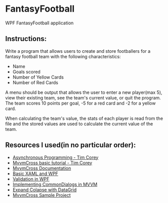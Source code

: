 # FantasyFootball
WPF FantasyFootball application

## Instructions:
Write a program that allows users to create and store footballers 
for a fantasy football team with the following characteristics:
- Name
- Goals scored
- Number of Yellow Cards
- Number of Red Cards
      
A menu should be output that allows the user to enter a new player(max 5),
view their existing team, see the team's current value, or quit the program.
The team scores 10 points per goal, -5 for a red card and -2 for a yellow card.

When calculating the team's value, the stats of each player is read from
the file and the stored values are used to calculate the current value of the team.

## Resources I used(in no particular order):
- [Asynchronous Programming - Tim Corey](https://www.youtube.com/watch?v=2moh18sh5p4)
- [MvvmCross basic tutorial - Tim Corey](https://www.youtube.com/watch?v=8E000zu8UhQ)
- [MvvmCross Documentation](https://www.mvvmcross.com/documentation/)
- [Basic XAML and WPF](https://wpf-tutorial.com/)
- [Validation in WPF](https://www.codeproject.com/Articles/15239/Validation-in-Windows-Presentation-Foundation)
- [Implementing CommonDialogs in MVVM](https://stackoverflow.com/a/64861760/14106896)
- [Expand Colapse with DataGrid](https://stackoverflow.com/questions/3829137/i-need-the-expand-collapse-for-rowdetailstemplate)
- [MvvmCross Sample Project](https://github.com/MvvmCross/MvvmCross-Samples/tree/master/StarWarsSample)
